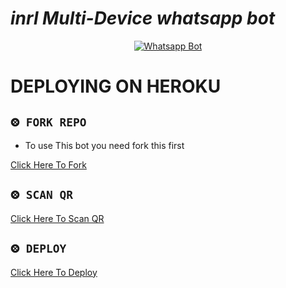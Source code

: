 
# *inrl Multi-Device whatsapp bot*
<div align="center">
  
  [![Whatsapp Bot](https://readme-typing-svg.herokuapp.com?font=times-bold-italic&color=%23F7F7F7&duration=4862&center=true&vCenter=true&lines=WELCOME+TO+INRL+MD+REPO)](https://github.com/inrl-official/inrl-bot-md)
</div>

# DEPLOYING ON HEROKU
  <div align="left">
   
## `⨷ FORK REPO`

- To use This bot you need fork this first <br>

[Click Here To Fork](https://github.com/inrl-official/inrl-bot-md/fork)

## `⨷ SCAN QR`


[Click Here To Scan QR](https://multi-divice.herokuapp.com/)



## `⨷ DEPLOY`  
  
      
 [Click Here To Deploy](https://heroku.com/deploy?template=https://github.com/inrl-official/inrl-bot-md)

   
      
      

</div>


<div align="left">
  
